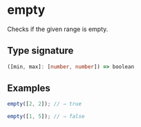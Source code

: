 # empty

Checks if the given range is empty.

## Type signature

<!-- prettier-ignore-start -->
```typescript
([min, max]: [number, number]) => boolean
```
<!-- prettier-ignore-end -->

## Examples

<!-- prettier-ignore-start -->
```javascript
empty([2, 2]); // ⇒ true
```

```javascript
empty([1, 5]); // ⇒ false
```
<!-- prettier-ignore-end -->
